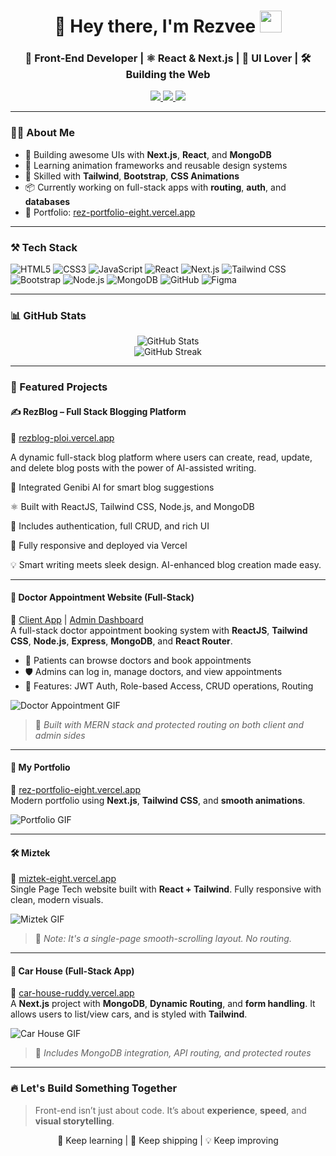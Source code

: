 <h1 align="center">
  🚀 Hey there, I'm Rezvee <img src="https://media.giphy.com/media/hvRJCLFzcasrR4ia7z/giphy.gif" width="35">
</h1>

<h3 align="center">
  🎯 Front-End Developer | ⚛️ React & Next.js | 🎨 UI Lover | 🛠️ Building the Web
</h3>

<p align="center">
  <a href="https://rez-portfolio-eight.vercel.app/" target="_blank">
    <img src="https://img.shields.io/badge/Portfolio-000?style=for-the-badge&logo=vercel&logoColor=white" />
  </a>
  <a href="https://www.linkedin.com/in/mohammad-rabby-hasan-rezvee-211243349" target="_blank">
    <img src="https://img.shields.io/badge/LinkedIn-0A66C2?style=for-the-badge&logo=linkedin&logoColor=white" />
  </a>
  <a href="mailto:rabbyrezvee.dev@gmail.com">
    <img src="https://img.shields.io/badge/Email-D14836?style=for-the-badge&logo=gmail&logoColor=white" />
  </a>
</p>

---

### 🧑‍💻 About Me

- 🔭 Building awesome UIs with **Next.js**, **React**, and **MongoDB**
- 🧠 Learning animation frameworks and reusable design systems
- 🧩 Skilled with **Tailwind**, **Bootstrap**, **CSS Animations**
- 📦 Currently working on full-stack apps with **routing**, **auth**, and **databases**
- 🚀 Portfolio: [rez-portfolio-eight.vercel.app](https://rez-portfolio-eight.vercel.app/)

---

### ⚒️ Tech Stack

![HTML5](https://img.shields.io/badge/-HTML5-E34F26?style=flat-square&logo=html5&logoColor=white)
![CSS3](https://img.shields.io/badge/-CSS3-1572B6?style=flat-square&logo=css3)
![JavaScript](https://img.shields.io/badge/-JavaScript-F7DF1E?style=flat-square&logo=javascript)
![React](https://img.shields.io/badge/-React-61DAFB?style=flat-square&logo=react)
![Next.js](https://img.shields.io/badge/-Next.js-000000?style=flat-square&logo=nextdotjs)
![Tailwind CSS](https://img.shields.io/badge/-Tailwind_CSS-38B2AC?style=flat-square&logo=tailwind-css)
![Bootstrap](https://img.shields.io/badge/-Bootstrap-563D7C?style=flat-square&logo=bootstrap)
![Node.js](https://img.shields.io/badge/-Node.js-339933?style=flat-square&logo=nodedotjs)
![MongoDB](https://img.shields.io/badge/-MongoDB-47A248?style=flat-square&logo=mongodb&logoColor=white)
![GitHub](https://img.shields.io/badge/-GitHub-181717?style=flat-square&logo=github)
![Figma](https://img.shields.io/badge/-Figma-F24E1E?style=flat-square&logo=figma)

---

### 📊 GitHub Stats

<p align="center">
  <img src="https://github-readme-stats.vercel.app/api?username=liserezvee&show_icons=true&theme=radical" alt="GitHub Stats" />
  <br/>
  <img src="https://github-readme-streak-stats.herokuapp.com/?user=liserezvee&theme=radical" alt="GitHub Streak" />
</p>

---

### 🚀 Featured Projects


#### ✍️ RezBlog – Full Stack Blogging Platform
🔗 [rezblog-ploi.vercel.app](https://rezblog-ploi.vercel.app)  


A dynamic full-stack blog platform where users can create, read, update, and delete blog posts with the power of AI-assisted writing.

🧠 Integrated Genibi AI for smart blog suggestions

⚛️ Built with ReactJS, Tailwind CSS, Node.js, and MongoDB

🔐 Includes authentication, full CRUD, and rich UI

🚀 Fully responsive and deployed via Vercel

💡 Smart writing meets sleek design. AI-enhanced blog creation made easy.

_____

#### 🏥 Doctor Appointment Website (Full-Stack)  
🔗 [Client App](https://hospital-client-6rdr.onrender.com) | [Admin Dashboard](https://admin-pz6i.onrender.com)  
A full-stack doctor appointment booking system with **ReactJS**, **Tailwind CSS**, **Node.js**, **Express**, **MongoDB**, and **React Router**.

- 👥 Patients can browse doctors and book appointments
- 🛡️ Admins can log in, manage doctors, and view appointments
- 🔐 Features: JWT Auth, Role-based Access, CRUD operations, Routing

![Doctor Appointment GIF](https://your-gif-host.com/doctor-appointment.gif)

> 🧩 *Built with MERN stack and protected routing on both client and admin sides*

______
#### 🎨 My Portfolio  
🔗 [rez-portfolio-eight.vercel.app](https://rez-portfolio-eight.vercel.app/)  
Modern portfolio using **Next.js**, **Tailwind CSS**, and **smooth animations**.

![Portfolio GIF](https://your-gif-host.com/portfolio.gif)

---

#### 🛠️ Miztek  
🔗 [miztek-eight.vercel.app](https://miztek-eight.vercel.app/)  
Single Page Tech website built with **React + Tailwind**. Fully responsive with clean, modern visuals.

![Miztek GIF](https://your-gif-host.com/miztek.gif)

> 📝 *Note: It's a single-page smooth-scrolling layout. No routing.*

---



#### 🚗 Car House (Full-Stack App)  
🔗 [car-house-ruddy.vercel.app](https://car-house-ruddy.vercel.app/)  
A **Next.js** project with **MongoDB**, **Dynamic Routing**, and **form handling**. It allows users to list/view cars, and is styled with **Tailwind**.

![Car House GIF](https://your-gif-host.com/carhouse.gif)

> 🧩 *Includes MongoDB integration, API routing, and protected routes*

---



### 🔥 Let's Build Something Together

> Front-end isn’t just about code. It’s about **experience**, **speed**, and **visual storytelling**.

<p align="center">
  🧠 Keep learning | 🎯 Keep shipping | 💡 Keep improving
</p>
